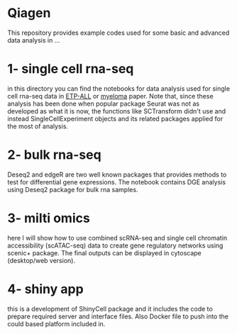 # Qiagen
This repository provides example codes used for some basic and advanced data analysis in ...
# 1- single cell rna-seq
in this directory you can find the notebooks for data analysis used for single cell rna-seq data in [ETP-ALL](https://ashpublications.org/blood/article/137/18/2463/474247/Single-cell-RNA-seq-reveals-developmental) or [myeloma](https://www.nature.com/articles/s41556-021-00766-y) paper. Note that, since these analysis has been done when popular package Seurat was not as developed as what it is now, the functions like SCTransform didn't use and instead SingleCellExperiment objects and its related packages applied for the most of analysis.
# 2- bulk rna-seq
Deseq2 and edgeR are two well known packages that provides methods to test for differential gene expressions. The notebook contains DGE analysis using Deseq2 package for bulk rna samples.
# 3- milti omics
here I will show how to use combined scRNA-seq and single cell chromatin accessibility (scATAC-seq) data to create gene regulatory networks using scenic+ package. The final outputs can be displayed in cytoscape (desktop/web version).
# 4- shiny app
this is a development of ShinyCell package and it includes the code to prepare required server and interface files. Also Docker file to push into the could based platform included in.

